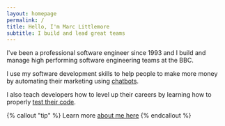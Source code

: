 ```yaml
---
layout: homepage
permalink: /
title: Hello, I'm Marc Littlemore
subtitle: I build and lead great teams
---
```


I've been a professional software engineer since 1993 and I build and manage high performing software engineering teams at the BBC.

I use my software development skills to help people to make more money by automating their marketing using [chatbots](/bots).

I also teach developers how to level up their careers by learning how to properly [test their code](/javascript-testing).

{% callout "tip" %}
Learn more [about me here](/about)
{% endcallout %}
